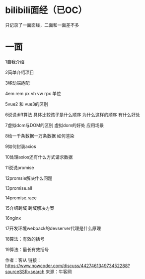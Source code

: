 # bilibili面经（已OC）

只记录了一面面经，二面和一面差不多

# 一面

1自我介绍

2简单介绍项目

3移动端适配

4em rem px vh vw rpx 单位

5vue2 和 vue3的区别

6说说diff算法 具体比较孩子是什么顺序  为什么这样的顺序 有什么好处

7虚拟dom与DOM的区别  虚拟dom的好处 应用场景

8给一千条数据一万条数据 如何渲染

9如何封装axios

10处理axios还有什么方式请求数据

11说说promise

12promsie解决什么问题

13promise.all

14promise.race

15介绍跨域 跨域解决方案

16nginx

17开发环境webpack的devserver代理是什么原理

18算法：有效的括号

19算法：最长有效括号

作者：客从
链接：https://www.nowcoder.com/discuss/442746134973452288?sourceSSR=search
来源：牛客网
